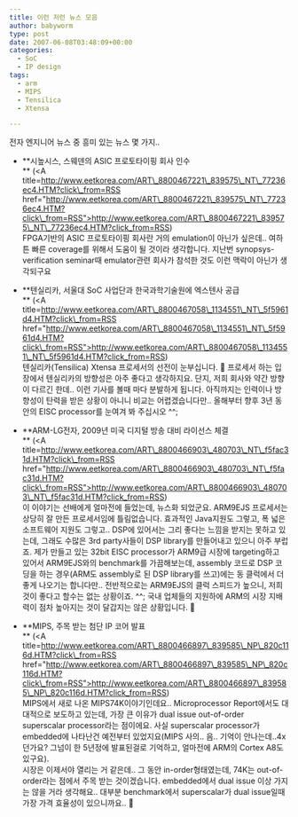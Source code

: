 ```yaml
---
title: 이런 저런 뉴스 모음
author: babyworm
type: post
date: 2007-06-08T03:48:09+00:00
categories:
  - SoC
  - IP design
tags:
  - arm
  - MIPS
  - Tensilica
  - Xtensa

---
```

전자 엔지니어 뉴스 중 흥미 있는 뉴스 몇 가지..

  * **시높시스, 스웨덴의 ASIC 프로토타이핑 회사 인수<br>
** (<A title=http://www.eetkorea.com/ART\_8800467221\_839575\_NT\_77236ec4.HTM?click\_from=RSS href="http://www.eetkorea.com/ART\_8800467221\_839575\_NT\_77236ec4.HTM?click\_from=RSS">http://www.eetkorea.com/ART\_8800467221\_839575\_NT\_77236ec4.HTM?click_from=RSS</A>)<br>
    FPGA기반의 ASIC 프로토타이핑 회사란 거의 emulation이 아닌가 싶은데.. 여하튼 빠른 coverage를 위해서 도움이 될 것이라 생각합니다. 지난번 synopsys-verification seminar때 emulator관련 회사가 참석한 것도 이런 맥락이 아닌가 생각되구요
  
  * **텐실리카, 서울대 SoC 사업단과 한국과학기술원에 엑스텐사 공급<br>
** (<A title=http://www.eetkorea.com/ART\_8800467058\_1134551\_NT\_5f5961d4.HTM?click\_from=RSS href="http://www.eetkorea.com/ART\_8800467058\_1134551\_NT\_5f5961d4.HTM?click\_from=RSS">http://www.eetkorea.com/ART\_8800467058\_1134551\_NT\_5f5961d4.HTM?click_from=RSS</A>)<br>
    텐실리카(Tensilica) Xtensa 프로세서의 선전이 눈부십니다. 🙂 프로세서 하는 입장에서 텐실리카의 방향성은 아주 좋다고 생각하지요. 단지, 저희 회사와 약간 방향이 다르긴 한데.. 이런 기사를 볼때 마다 분발하게 됩니다. 아직까지는 인력이나 방향성이 탄력을 받은 상황이 아니니 비교는 어렵겠습니다만.. 올해부터 향후 3년 동안의 EISC processor를 눈여겨 봐 주십시오 ^^;
  
  * **ARM-LG전자, 2009년 미국 디지털 방송 대비 라이선스 체결<br>
** (<A title=http://www.eetkorea.com/ART\_8800466903\_480703\_NT\_f5fac31d.HTM?click\_from=RSS href="http://www.eetkorea.com/ART\_8800466903\_480703\_NT\_f5fac31d.HTM?click\_from=RSS">http://www.eetkorea.com/ART\_8800466903\_480703\_NT\_f5fac31d.HTM?click_from=RSS</A>)<br>
    이 이야기는 선배에게 얼마전에 들었는데, 뉴스화 되었군요. ARM9EJS 프로세서는 상당히 잘 만든 프로세서임에 틀림없습니다. 효과적인 Java지원도 그렇고, 폭 넓은 소프트웨어 지원도 그렇고.. DSP에 있어서는 그리 좋다는 느낌을 받지는 못하고 있는데, 그래도 수많은 3rd party사들이 DSP library를 만들어내고 있으니 아주 부럽죠. 제가 만들고 있는 32bit EISC processor가 ARM9급 시장에 targeting하고 있어서 ARM9EJS와의 benchmark를 가끔해보는데, assembly 코드로 DSP 코딩을 하는 경우(ARM도 assembly로 된 DSP library를 쓰고)에는 동 클럭에서 더 좋게 나오기는 합니다만.. 전반적으로는 ARM9EJS의 클럭 스피드가 높으니, 저희것이 좋다고 할수는 없는 상황이죠. ^^; 국내 업체들의 지원하에 ARM의 시장 지배력이 점차 높아지는 것이 달갑지는 않은 상황입니다. 🙂
  
  * **MIPS, 주목 받는 첨단 IP 코어 발표<br>
** (<A title=http://www.eetkorea.com/ART\_8800466897\_839585\_NP\_820c116d.HTM?click\_from=RSS href="http://www.eetkorea.com/ART\_8800466897\_839585\_NP\_820c116d.HTM?click\_from=RSS">http://www.eetkorea.com/ART\_8800466897\_839585\_NP\_820c116d.HTM?click_from=RSS</A>)<br>
    MIPS에서 새로 나온 MIPS74K이야기인데요.. Microprocessor Report에서도 대대적으로 보도하고 있는데, 가장 큰 이유가 dual issue out-of-order superscalar processor라는 점이에요. 사실 superscalar processor가 embedded에 나타난건 예전부터 있었지요(MIPS 사의.. 음.. 기억이 안나는데..4x던가요? 그넘이 한 5년정에 발표된걸로 기억하고, 얼마전에 ARM의 Cortex A8도 있구요).<br>
    시장은 이제서야 열리는 거 같은데.. 그 동안 in-order형태였는데, 74K는 out-of-order라는 점에서 주목 받는 것이겠습니다. embedded에서 dual issue 이상 가지는 않을 거라 생각해요.. 대부분 benchmark에서 superscalar가 dual issue일때 가장 가격 효율성이 있으니까요.. 🙂
